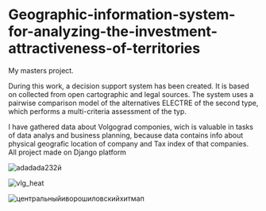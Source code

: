# Geographic-information-system-for-analyzing-the-investment-attractiveness-of-territories
My masters project. 

During this work, a decision support system has been created. It is based on collected from open cartographic and legal sources. The system uses a pairwise comparison model of the alternatives ELECTRE of the second type, which performs a multi-criteria assessment of the typ.

I have gathered data about Volgograd componies, wich is valuable in tasks of data analys and business planning, because data contains info about physical geografic location of company and Tax index of that companies. 
All project made on Django platform







![adadada232й](https://user-images.githubusercontent.com/28814889/129793513-1a110b5f-c82c-4f01-ac05-37180038bac7.png)

![vlg_heat](https://user-images.githubusercontent.com/28814889/129793535-88fff961-54d2-40f7-a34d-eb6bafd0c0fe.png)

![центральныйиворошиловскийхитмап](https://user-images.githubusercontent.com/28814889/129793540-2300947e-fb49-48e4-8fcc-50ca5bfdc71b.png)

